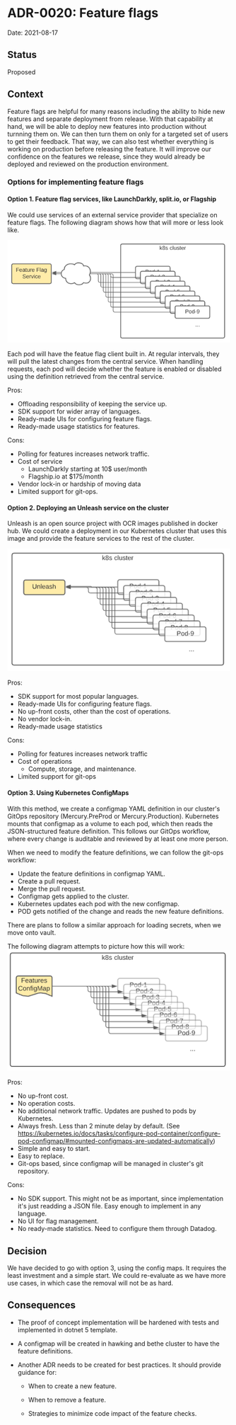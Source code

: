 # ADR-0020: Feature flags

Date: 2021-08-17

## Status

Proposed

## Context

Feature flags are helpful for many reasons including the ability to hide new features and separate deployment from release. With that capability at hand, we will be able to deploy new features into production without turnning them on. We can then turn them on only for a targeted set of users to get their feedback. That way, we can also test whether everything is working on production before releasing the feature. It will improve our confidence on the features we release, since they would already be deployed and reviewed on the production environment.

### Options for implementing feature flags

#### Option 1. Feature flag services, like LaunchDarkly, split.io, or Flagship

We could use services of an external service provider that specialize on feature flags. The following diagram shows how that will more or less look like. 

![Option 1: Using an external service provider](./adr-0020-feature-flags-external-service.png)

Each pod will have the featue flag client built in. At regular intervals, they will pull the latest changes from the central service. When handling requests, each pod will decide whether the feature is enabled or disabled using the definition retrieved from the central service.

Pros:

* Offloading responsibility of keeping the service up.
* SDK support for wider array of languages.
* Ready-made UIs for configuring feature flags.
* Ready-made usage statistics for features.

Cons:

* Polling for features increases network traffic.
* Cost of service
  * LaunchDarkly starting at 10$ user/month
  * Flagship.io at $175/month
* Vendor lock-in or hardship of moving data
* Limited support for git-ops.

#### Option 2. Deploying an Unleash service on the cluster

Unleash is an open source project with OCR images published in docker hub. We could create a deployment in our Kubernetes cluster that uses this image and provide the feature services to the rest of the cluster.

![Option 2: Deploying Unleash service on the cluster](./adr-0020-feature-flags-unleash.png)

Pros:

* SDK support for most popular languages.
* Ready-made UIs for configuring feature flags.
* No up-front costs, other than the cost of operations.
* No vendor lock-in.
* Ready-made usage statistics

Cons:

* Polling for features increases network traffic
* Cost of operations
  * Compute, storage, and maintenance.
* Limited support for git-ops

#### Option 3. Using Kubernetes ConfigMaps

With this method, we create a configmap YAML definition in our cluster's GitOps repository (Mercury.PreProd or Mercury.Production). Kubernetes mounts that configmap as a volume to each pod, which then reads the JSON-structured feature definition. This follows our GitOps workflow, where every change is auditable and reviewed by at least one more person.

When we need to modify the feature definitions, we can follow the git-ops workflow:

* Update the feature definitions in configmap YAML.
* Create a pull request.
* Merge the pull request.
* Configmap gets applied to the cluster.
* Kubernetes updates each pod with the new configmap.
* POD gets notified of the change and reads the new feature definitions.

There are plans to follow a similar approach for loading secrets, when we move onto vault.

The following diagram attempts to picture how this will work:
![Option 3: Using configmaps](./adr-0020-feature-flags-configmaps.png)

Pros:

* No up-front cost.
* No operation costs.
* No additional network traffic. Updates are pushed to pods by Kubernetes.
* Always fresh. Less than 2 minute delay by default. (See https://kubernetes.io/docs/tasks/configure-pod-container/configure-pod-configmap/#mounted-configmaps-are-updated-automatically)
* Simple and easy to start.
* Easy to replace.
* Git-ops based, since configmap will be managed in cluster's git repository.

Cons:

* No SDK support. This might not be as important, since implementation it's just readding a JSON file. Easy enough to implement in any language.
* No UI for flag management.
* No ready-made statistics. Need to configure them through Datadog.

## Decision

We have decided to go with option 3, using the config maps. It requires the least investment and a simple start. We could re-evaluate as we have more use cases, in which case the removal will not be as hard.

## Consequences

* The proof of concept implementation will be hardened with tests and implemented in dotnet 5 template.

* A configmap will be created in hawking and bethe cluster to have the feature definitions.

* Another ADR needs to be created for best practices. It should provide guidance for:

  * When to create a new feature.

  * When to remove a feature.

  * Strategies to minimize code impact of the feature checks.
